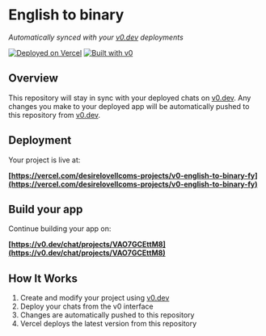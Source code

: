 # English to binary

*Automatically synced with your [v0.dev](https://v0.dev) deployments*

[![Deployed on Vercel](https://img.shields.io/badge/Deployed%20on-Vercel-black?style=for-the-badge&logo=vercel)](https://vercel.com/desirelovellcoms-projects/v0-english-to-binary-fy)
[![Built with v0](https://img.shields.io/badge/Built%20with-v0.dev-black?style=for-the-badge)](https://v0.dev/chat/projects/VAO7GCEttM8)

## Overview

This repository will stay in sync with your deployed chats on [v0.dev](https://v0.dev).
Any changes you make to your deployed app will be automatically pushed to this repository from [v0.dev](https://v0.dev).

## Deployment

Your project is live at:

**[https://vercel.com/desirelovellcoms-projects/v0-english-to-binary-fy](https://vercel.com/desirelovellcoms-projects/v0-english-to-binary-fy)**

## Build your app

Continue building your app on:

**[https://v0.dev/chat/projects/VAO7GCEttM8](https://v0.dev/chat/projects/VAO7GCEttM8)**

## How It Works

1. Create and modify your project using [v0.dev](https://v0.dev)
2. Deploy your chats from the v0 interface
3. Changes are automatically pushed to this repository
4. Vercel deploys the latest version from this repository
